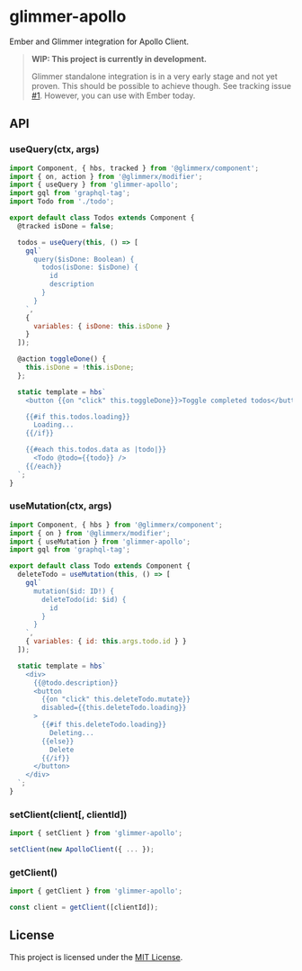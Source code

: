 # glimmer-apollo

Ember and Glimmer integration for Apollo Client.

> **WIP: This project is currently in development.**
>
> Glimmer standalone integration is in a very early stage and not yet proven.
> This should be possible to achieve though. See tracking issue
> [#1](https://github.com/josemarluedke/glimmer-apollo/issues/1).
> However, you can use with Ember today.

## API

### useQuery(ctx, args)

```js
import Component, { hbs, tracked } from '@glimmerx/component';
import { on, action } from '@glimmerx/modifier';
import { useQuery } from 'glimmer-apollo';
import gql from 'graphql-tag';
import Todo from './todo';

export default class Todos extends Component {
  @tracked isDone = false;

  todos = useQuery(this, () => [
    gql`
      query($isDone: Boolean) {
        todos(isDone: $isDone) {
          id
          description
        }
      }
    `,
    {
      variables: { isDone: this.isDone }
    }
  ]);

  @action toggleDone() {
    this.isDone = !this.isDone;
  };

  static template = hbs`
    <button {{on "click" this.toggleDone}}>Toggle completed todos</button>

    {{#if this.todos.loading}}
      Loading...
    {{/if}}

    {{#each this.todos.data as |todo|}}
      <Todo @todo={{todo}} />
    {{/each}}
  `;
}
```

### useMutation(ctx, args)

```js
import Component, { hbs } from '@glimmerx/component';
import { on } from '@glimmerx/modifier';
import { useMutation } from 'glimmer-apollo';
import gql from 'graphql-tag';

export default class Todo extends Component {
  deleteTodo = useMutation(this, () => [
    gql`
      mutation($id: ID!) {
        deleteTodo(id: $id) {
          id
        }
      }
    `,
    { variables: { id: this.args.todo.id } }
  ]);

  static template = hbs`
    <div>
      {{@todo.description}}
      <button
        {{on "click" this.deleteTodo.mutate}}
        disabled={{this.deleteTodo.loading}}
      >
        {{#if this.deleteTodo.loading}}
          Deleting...
        {{else}}
          Delete
        {{/if}}
      </button>
    </div>
  `;
}
```

### setClient(client[, clientId])

```js
import { setClient } from 'glimmer-apollo';

setClient(new ApolloClient({ ... });
```

### getClient()

```js
import { getClient } from 'glimmer-apollo';

const client = getClient([clientId]);
```

## License

This project is licensed under the [MIT License](LICENSE.md).
